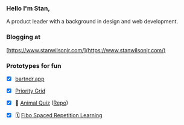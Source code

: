 ### Hello I'm Stan,

A product leader with a background in design and web development.
### Blogging at 
[https://www.stanwilsonjr.com/](https://www.stanwilsonjr.com/)


### Prototypes for fun
- [x] [bartndr.app](https://bartndr.app/)
- [x] [Priority Grid](https://prioritygrid.app/)
- [x] 🦓 [Animal Quiz](https://anml-quiz.netlify.app/) ([Repo](https://github.com/stanwilsonjr/react-quiz-prototype))
- [x] 🗓 [Fibo Spaced Repetition Learning](https://www.fibolearning.app/) 



<!--
**stanwilsonjr/stanwilsonjr** is a ✨ _special_ ✨ repository because its `README.md` (this file) appears on your GitHub profile.

Here are some ideas to get you started:

- 🔭 I’m currently working on ...
- 🌱 I’m currently learning ...
- 👯 I’m looking to collaborate on ...
- 🤔 I’m looking for help with ...
- 💬 Ask me about ...
- 📫 How to reach me: ...
- 😄 Pronouns: ...
- ⚡ Fun fact: ...
-->
